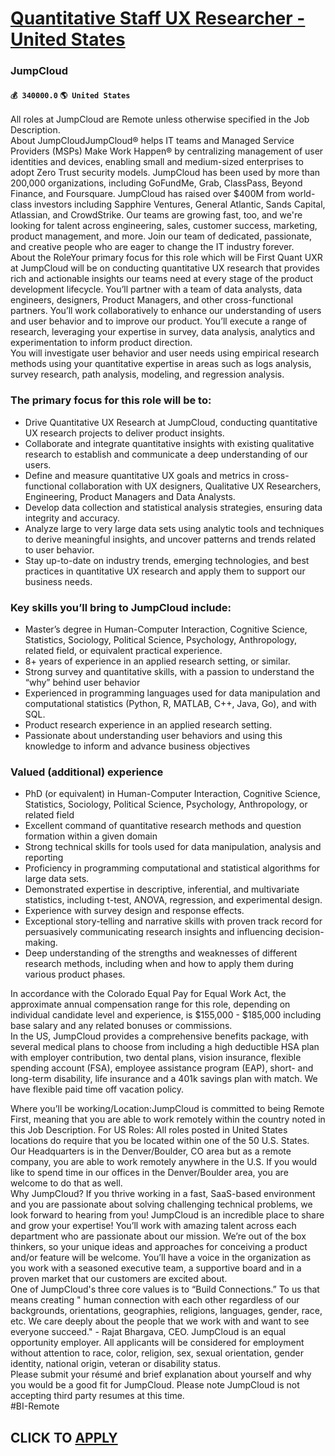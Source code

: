 # [Quantitative Staff UX Researcher - United States](https://www.remotewlb.com/apply/quantitative-staff-ux-researcher-united-states)  
### JumpCloud  
#### `💰 340000.0` `🌎 United States`  
All roles at JumpCloud are Remote unless otherwise specified in the Job Description.  
About JumpCloudJumpCloud® helps IT teams and Managed Service Providers (MSPs) Make Work Happen® by centralizing management of user identities and devices, enabling small and medium-sized enterprises to adopt Zero Trust security models. JumpCloud has been used by more than 200,000 organizations, including GoFundMe, Grab, ClassPass, Beyond Finance, and Foursquare. JumpCloud has raised over $400M from world-class investors including Sapphire Ventures, General Atlantic, Sands Capital, Atlassian, and CrowdStrike. Our teams are growing fast, too, and we're looking for talent across engineering, sales, customer success, marketing, product management, and more. Join our team of dedicated, passionate, and creative people who are eager to change the IT industry forever.  
About the RoleYour primary focus for this role which will be First Quant UXR at JumpCloud will be on conducting quantitative UX research that provides rich and actionable insights our teams need at every stage of the product development lifecycle. You’ll partner with a team of data analysts, data engineers, designers, Product Managers, and other cross-functional partners. You’ll work collaboratively to enhance our understanding of users and user behavior and to improve our product. You’ll execute a range of research, leveraging your expertise in survey, data analysis, analytics and experimentation to inform product direction.  
You will investigate user behavior and user needs using empirical research methods using your quantitative expertise in areas such as logs analysis, survey research, path analysis, modeling, and regression analysis.

### The primary focus for this role will be to:

  * Drive Quantitative UX Research at JumpCloud, conducting quantitative UX research projects to deliver product insights.
  * Collaborate and integrate quantitative insights with existing qualitative research to establish and communicate a deep understanding of our users.
  * Define and measure quantitative UX goals and metrics in cross-functional collaboration with UX designers, Qualitative UX Researchers, Engineering, Product Managers and Data Analysts.
  * Develop data collection and statistical analysis strategies, ensuring data integrity and accuracy.
  * Analyze large to very large data sets using analytic tools and techniques to derive meaningful insights, and uncover patterns and trends related to user behavior.
  * Stay up-to-date on industry trends, emerging technologies, and best practices in quantitative UX research and apply them to support our business needs.

### Key skills you’ll bring to JumpCloud include:

  * Master’s degree in Human-Computer Interaction, Cognitive Science, Statistics, Sociology, Political Science, Psychology, Anthropology, related field, or equivalent practical experience.
  * 8+ years of experience in an applied research setting, or similar. 
  * Strong survey and quantitative skills, with a passion to understand the “why” behind user behavior
  * Experienced in programming languages used for data manipulation and computational statistics (Python, R, MATLAB, C++, Java, Go), and with SQL. 
  * Product research experience in an applied research setting. 
  * Passionate about understanding user behaviors and using this knowledge to inform and advance business objectives

### Valued (additional) experience

  * PhD (or equivalent) in Human-Computer Interaction, Cognitive Science, Statistics, Sociology, Political Science, Psychology, Anthropology, or related field
  * Excellent command of quantitative research methods and question formation within a given domain
  * Strong technical skills for tools used for data manipulation, analysis and reporting
  * Proficiency in programming computational and statistical algorithms for large data sets. 
  * Demonstrated expertise in descriptive, inferential, and multivariate statistics, including t-test, ANOVA, regression, and experimental design.
  * Experience with survey design and response effects. 
  * Exceptional story-telling and narrative skills with proven track record for persuasively communicating research insights and influencing decision-making.
  * Deep understanding of the strengths and weaknesses of different research methods, including when and how to apply them during various product phases.

In accordance with the Colorado Equal Pay for Equal Work Act, the approximate annual compensation range for this role, depending on individual candidate level and experience, is $155,000 - $185,000 including base salary and any related bonuses or commissions.  
In the US, JumpCloud provides a comprehensive benefits package, with several medical plans to choose from including a high deductible HSA plan with employer contribution, two dental plans, vision insurance, flexible spending account (FSA), employee assistance program (EAP), short- and long-term disability, life insurance and a 401k savings plan with match. We have flexible paid time off vacation policy.  
  
Where you’ll be working/Location:JumpCloud is committed to being Remote First, meaning that you are able to work remotely within the country noted in this Job Description. For US Roles: All roles posted in United States locations do require that you be located within one of the 50 U.S. States. Our Headquarters is in the Denver/Boulder, CO area but as a remote company, you are able to work remotely anywhere in the U.S. If you would like to spend time in our offices in the Denver/Boulder area, you are welcome to do that as well.  
Why JumpCloud? If you thrive working in a fast, SaaS-based environment and you are passionate about solving challenging technical problems, we look forward to hearing from you! JumpCloud is an incredible place to share and grow your expertise! You’ll work with amazing talent across each department who are passionate about our mission. We’re out of the box thinkers, so your unique ideas and approaches for conceiving a product and/or feature will be welcome. You’ll have a voice in the organization as you work with a seasoned executive team, a supportive board and in a proven market that our customers are excited about.  
One of JumpCloud's three core values is to “Build Connections.” To us that means creating " human connection with each other regardless of our backgrounds, orientations, geographies, religions, languages, gender, race, etc. We care deeply about the people that we work with and want to see everyone succeed." - Rajat Bhargava, CEO. JumpCloud is an equal opportunity employer. All applicants will be considered for employment without attention to race, color, religion, sex, sexual orientation, gender identity, national origin, veteran or disability status.  
Please submit your résumé and brief explanation about yourself and why you would be a good fit for JumpCloud. Please note JumpCloud is not accepting third party resumes at this time.  
#BI-Remote  
## CLICK TO [APPLY](https://www.remotewlb.com/apply/quantitative-staff-ux-researcher-united-states)

